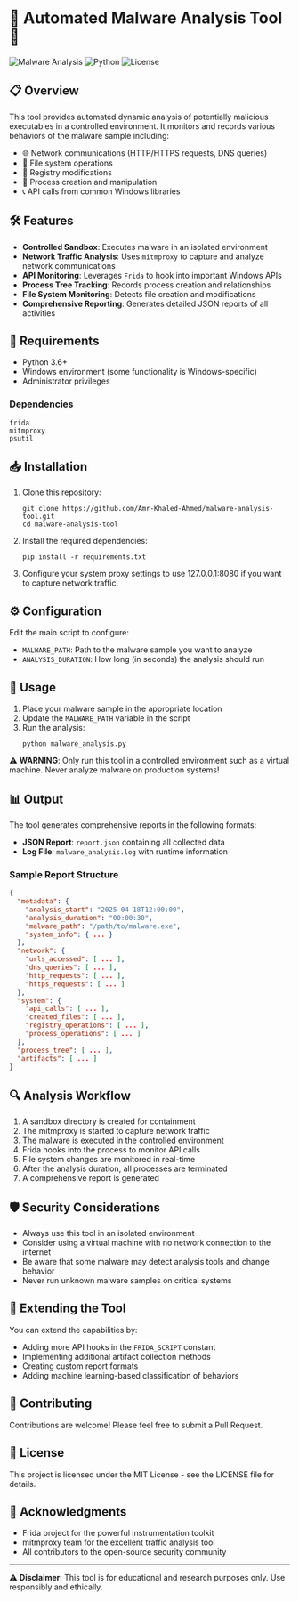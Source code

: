 # 🔬 Automated Malware Analysis Tool 🔬

![Malware Analysis](https://img.shields.io/badge/Security-Malware%20Analysis-red)
![Python](https://img.shields.io/badge/Python-3.6+-blue)
![License](https://img.shields.io/badge/License-MIT-green)

## 📋 Overview

This tool provides automated dynamic analysis of potentially malicious executables in a controlled environment. It monitors and records various behaviors of the malware sample including:

- 🌐 Network communications (HTTP/HTTPS requests, DNS queries)
- 📂 File system operations 
- 🔑 Registry modifications
- 🧩 Process creation and manipulation
- 📞 API calls from common Windows libraries

## 🛠️ Features

- **Controlled Sandbox**: Executes malware in an isolated environment
- **Network Traffic Analysis**: Uses `mitmproxy` to capture and analyze network communications
- **API Monitoring**: Leverages `Frida` to hook into important Windows APIs
- **Process Tree Tracking**: Records process creation and relationships
- **File System Monitoring**: Detects file creation and modifications
- **Comprehensive Reporting**: Generates detailed JSON reports of all activities

## 🔧 Requirements

- Python 3.6+
- Windows environment (some functionality is Windows-specific)
- Administrator privileges

### Dependencies

```
frida
mitmproxy
psutil
```

## 📥 Installation

1. Clone this repository:
   ```
   git clone https://github.com/Amr-Khaled-Ahmed/malware-analysis-tool.git
   cd malware-analysis-tool
   ```

2. Install the required dependencies:
   ```
   pip install -r requirements.txt
   ```

3. Configure your system proxy settings to use 127.0.0.1:8080 if you want to capture network traffic.

## ⚙️ Configuration

Edit the main script to configure:

- `MALWARE_PATH`: Path to the malware sample you want to analyze
- `ANALYSIS_DURATION`: How long (in seconds) the analysis should run

## 🚀 Usage

1. Place your malware sample in the appropriate location
2. Update the `MALWARE_PATH` variable in the script
3. Run the analysis:
   ```
   python malware_analysis.py
   ```

⚠️ **WARNING**: Only run this tool in a controlled environment such as a virtual machine. Never analyze malware on production systems!

## 📊 Output

The tool generates comprehensive reports in the following formats:

- **JSON Report**: `report.json` containing all collected data
- **Log File**: `malware_analysis.log` with runtime information

### Sample Report Structure

```json
{
  "metadata": {
    "analysis_start": "2025-04-18T12:00:00",
    "analysis_duration": "00:00:30",
    "malware_path": "/path/to/malware.exe",
    "system_info": { ... }
  },
  "network": {
    "urls_accessed": [ ... ],
    "dns_queries": [ ... ],
    "http_requests": [ ... ],
    "https_requests": [ ... ]
  },
  "system": {
    "api_calls": [ ... ],
    "created_files": [ ... ],
    "registry_operations": [ ... ],
    "process_operations": [ ... ]
  },
  "process_tree": [ ... ],
  "artifacts": [ ... ]
}
```

## 🔍 Analysis Workflow

1. A sandbox directory is created for containment
2. The mitmproxy is started to capture network traffic
3. The malware is executed in the controlled environment
4. Frida hooks into the process to monitor API calls
5. File system changes are monitored in real-time
6. After the analysis duration, all processes are terminated
7. A comprehensive report is generated

## 🛡️ Security Considerations

- Always use this tool in an isolated environment
- Consider using a virtual machine with no network connection to the internet
- Be aware that some malware may detect analysis tools and change behavior
- Never run unknown malware samples on critical systems

## 📝 Extending the Tool

You can extend the capabilities by:

- Adding more API hooks in the `FRIDA_SCRIPT` constant
- Implementing additional artifact collection methods
- Creating custom report formats
- Adding machine learning-based classification of behaviors

## 🤝 Contributing

Contributions are welcome! Please feel free to submit a Pull Request.

## 📄 License

This project is licensed under the MIT License - see the LICENSE file for details.

## 🙏 Acknowledgments

- Frida project for the powerful instrumentation toolkit
- mitmproxy team for the excellent traffic analysis tool
- All contributors to the open-source security community

---

⚠️ **Disclaimer**: This tool is for educational and research purposes only. Use responsibly and ethically.
